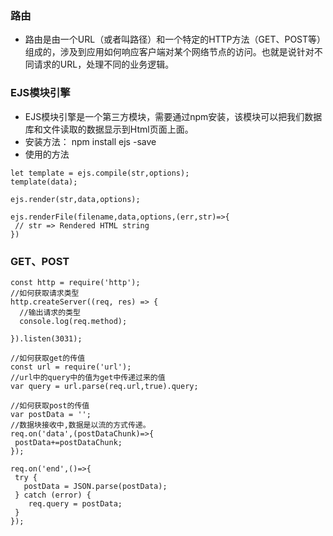 ### 路由
   - 路由是由一个URL（或者叫路径）和一个特定的HTTP方法（GET、POST等）组成的，涉及到应用如何响应客户端对某个网络节点的访问。也就是说针对不同请求的URL，处理不同的业务逻辑。

### EJS模块引擎
   - EJS模块引擎是一个第三方模块，需要通过npm安装，该模块可以把我们数据库和文件读取的数据显示到Html页面上面。
   - 安装方法： npm install ejs -save
   - 使用的方法
   ```
   let template = ejs.compile(str,options);
   template(data);
   
   ejs.render(str,data,options);
   
   ejs.renderFile(filename,data,options,(err,str)=>{
    // str => Rendered HTML string
   })
   ```
### GET、POST
   ```
   const http = require('http');
   //如何获取请求类型
   http.createServer((req, res) => {
     //输出请求的类型
     console.log(req.method);

   }).listen(3031);
   
   //如何获取get的传值
   const url = require('url');
   //url中的query中的值为get中传递过来的值
   var query = url.parse(req.url,true).query;
   
   //如何获取post的传值
   var postData = '';
   //数据块接收中,数据是以流的方式传递。
   req.on('data',(postDataChunk)=>{
    postData+=postDataChunk;
   });
   
   req.on('end',()=>{
    try {
      postData = JSON.parse(postData);
    } catch (error) {
       req.query = postData;
    }
   });
   
   ```
